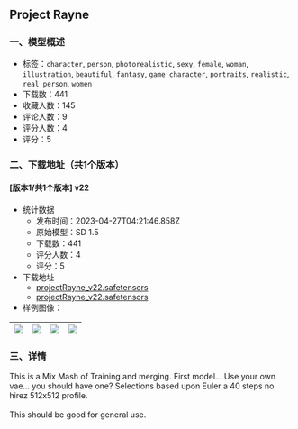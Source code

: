 ## Project Rayne
### 一、模型概述

- 标签：`character`, `person`, `photorealistic`, `sexy`, `female`, `woman`, `illustration`, `beautiful`, `fantasy`, `game character`, `portraits`, `realistic`, `real person`, `women`
- 下载数：441
- 收藏人数：145
- 评论人数：9
- 评分人数：4
- 评分：5

### 二、下载地址（共1个版本）

#### [版本1/共1个版本] v22

- 统计数据
  - 发布时间：2023-04-27T04:21:46.858Z
  - 原始模型：SD 1.5
  - 下载数：441
  - 评分人数：4
  - 评分：5
- 下载地址
  - [projectRayne_v22.safetensors](https://civitai.com/api/download/models/56371?type=Model&format=SafeTensor&size=pruned&fp=fp32)
  - [projectRayne_v22.safetensors](https://civitai.com/api/download/models/56371)
- 样例图像：

| <img src="https://image.civitai.com/xG1nkqKTMzGDvpLrqFT7WA/14238ce0-5c43-485b-3a8a-b7b365c60600/width=450/617412.jpeg" /> | <img src="https://image.civitai.com/xG1nkqKTMzGDvpLrqFT7WA/bb2f01b1-6028-445f-7a79-49cd024c2d00/width=450/617416.jpeg" /> | <img src="https://image.civitai.com/xG1nkqKTMzGDvpLrqFT7WA/dc785b3c-03ce-4535-226e-539498d27300/width=450/617415.jpeg" /> | <img src="https://image.civitai.com/xG1nkqKTMzGDvpLrqFT7WA/7b675cbb-9b7d-4b02-b67f-3e85625a1800/width=450/617419.jpeg" /> |
| ---- | ---- | ---- | ---- |


### 三、详情
<p>This is a Mix Mash of Training and merging.  First model... Use your own vae... you should have one?  Selections based upon Euler a 40 steps no hirez 512x512  profile.<br /><br />This should be good for general use. </p>